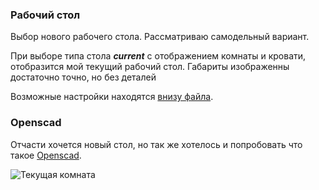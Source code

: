 ### Рабочий стол

Выбор нового рабочего стола. Рассматриваю самодельный вариант. 

При выборе типа стола ***current*** с отображением комнаты и кровати, отобразится мой текущий рабочий стол. Габариты изображенны достаточно точно, но без деталей

Возможные настройки находятся [внизу файла](https://github.com/HeySlava/desk/blob/7465fa3444442f50de7ddbac27d94a60dfe007f7/custom_desk.scad#L231).


### Openscad

Отчасти хочется новый стол, но так же хотелось и попробовать что такое [Openscad](https://openscad.org/).

![Текущая комната](https://kapitonov.tech/img/7bb575594c.png)
